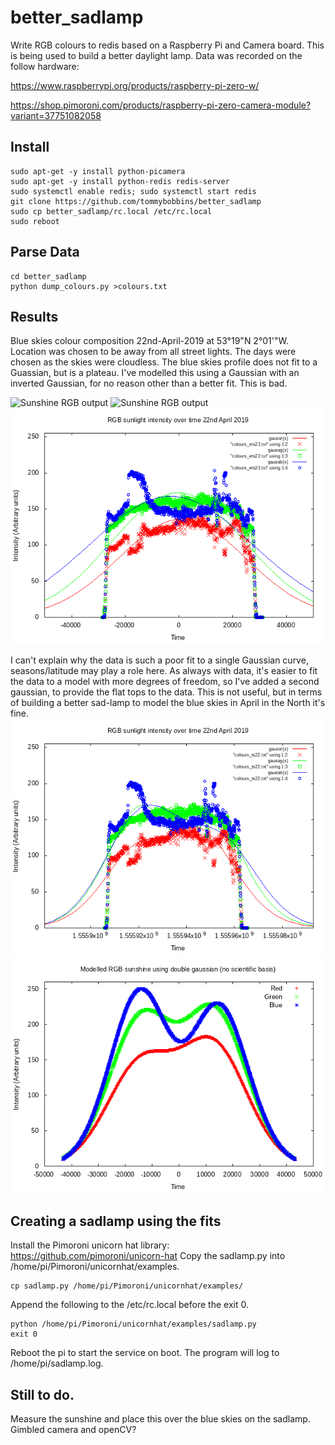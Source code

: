# better_sadlamp

  Write RGB colours to redis based on a Raspberry Pi and Camera board. This is being used to build a better daylight lamp. Data was recorded on the follow hardware:

https://www.raspberrypi.org/products/raspberry-pi-zero-w/

https://shop.pimoroni.com/products/raspberry-pi-zero-camera-module?variant=37751082058

## Install

    sudo apt-get -y install python-picamera
    sudo apt-get -y install python-redis redis-server
    sudo systemctl enable redis; sudo systemctl start redis
    git clone https://github.com/tommybobbins/better_sadlamp
    sudo cp better_sadlamp/rc.local /etc/rc.local
    sudo reboot

## Parse Data

    cd better_sadlamp
    python dump_colours.py >colours.txt 

## Results

Blue skies colour composition 22nd-April-2019 at 53°19"N 2°01'"W. Location was chosen to be away from all street lights. The days were chosen as the skies were cloudless. The blue skies profile does not fit to a Guassian, but is a plateau. I've modelled this using a Gaussian with an inverted Gaussian, for no reason other than a better fit. This is bad.

![Sunshine RGB output](sunshine.png "RGB values of sunshine over time")
![Sunshine RGB output](sunshine_22apr.png "RGB values of sunshine 22nd April 2019")
![Gaussian fit to RGB output](epoch_gauss.png "Gaussian fit to 22nd April 2019")

I can't explain why the data is such a poor fit to a single Gaussian curve, seasons/latitude may play a role here. As always with data, it's easier to fit the data to a model with more degrees of freedom, so I've added a second gaussian, to provide the flat tops to the data. This is not useful, but in terms of building a better sad-lamp to model the blue skies in April in the North it's fine.
![Non-scientifc fit](gauss_2_sine.png "Entirely unscientific fit to the data from 22nd April 2019.")
![Non-scientifc fit](epoch_gauss_2_sine.png "Entirely unscientific fit to the data from 22nd April 2019.")

## Creating a sadlamp using the fits

Install the Pimoroni unicorn hat library: https://github.com/pimoroni/unicorn-hat
Copy the sadlamp.py into /home/pi/Pimoroni/unicornhat/examples. 

    cp sadlamp.py /home/pi/Pimoroni/unicornhat/examples/

Append the following to the /etc/rc.local before the exit 0.

    python /home/pi/Pimoroni/unicornhat/examples/sadlamp.py
    exit 0

Reboot the pi to start the service on boot. The program will log to /home/pi/sadlamp.log.

## Still to do. 

Measure the sunshine and place this over the blue skies on the sadlamp. Gimbled camera and openCV?
